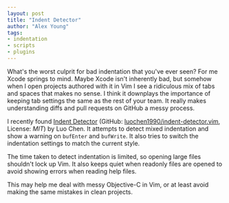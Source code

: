 ```yaml
---
layout: post
title: "Indent Detector"
author: "Alex Young"
tags: 
- indentation
- scripts
- plugins
---
```


What's the worst culprit for bad indentation that you've ever seen? For me Xcode springs to mind. Maybe Xcode isn't inherently bad, but somehow when I open projects authored with it in Vim I see a ridiculous mix of tabs and spaces that makes no sense. I think it downplays the importance of keeping tab settings the same as the rest of your team. It really makes understanding diffs and pull requests on GitHub a messy process.

I recently found [Indent Detector](http://www.vim.org/scripts/script.php?script_id=5195) (GitHub: [luochen1990/indent-detector.vim](https://github.com/luochen1990/indent-detector.vim), License: _MIT_) by Luo Chen. It attempts to detect mixed indentation and show a warning on `bufEnter` and `bufWrite`.  It also tries to switch the indentation settings to match the current style.

The time taken to detect indentation is limited, so opening large files shouldn't lock up Vim. It also keeps quiet when readonly files are opened to avoid showing errors when reading help files.

This may help me deal with messy Objective-C in Vim, or at least avoid making the same mistakes in clean projects.
